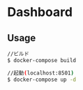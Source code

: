 # Dashboard

## Usage
 
```bash
//ビルド
$ docker-compose build

//起動(localhost:8501)
$ docker-compose up -d
```

